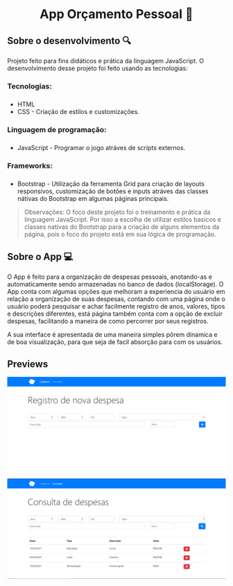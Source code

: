 <h1 align="center">App Orçamento Pessoal 📃</h1>

## Sobre o desenvolvimento 🔍
Projeto feito para fins didáticos e prática da linguagem JavaScript. O desenvolvimento desse projeto foi feito usando as tecnologias:

### Tecnologias: <h3> 
* HTML
* CSS - Criação de estilos e customizações.

### Linguagem de programação: <h3>
* JavaScript - Programar o jogo atráves de scripts externos.

### Frameworks: <h3>
* Bootstrap - Utilização da ferramenta Grid para criação de layouts responsivos, customização de botões e inputs atráves das classes nátivas do Bootstrap em algumas páginas principais. 

>Observações: O foco deste projeto foi o treinamento e prática da linguagem JavaScript. Por isso a escolha de utilizar estilos basicos e classes nativas do Bootstrap para a criação de alguns elementos da página, pois o foco do projeto está em sua lógica de programação.

## Sobre o App 💻

O App é feito para a organização de despesas pessoais, anotando-as e automaticamente sendo armazenadas no banco de dados (localStorage). O App conta com algumas opções que melhoram a experiencia do usuário em relação a organização de suas despesas, contando com uma página onde o usuário poderá pesquisar e achar facilmente registro de anos, valores, tipos e descrições diferentes, está página também conta com a opção de excluir despesas, facilitando a maneira de como percorrer por seus registros.

A sua interface é apresentada de uma maneira simples pôrem dinamica e de boa visualização, para que seja de facil absorção para com os usuários.

## Previews

<div align="center">
    <img src="previews/preview1.png" width="700">
    <img src="previews/preview2.png" width="700">
</div>
